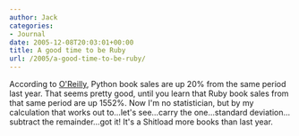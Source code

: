 ```yaml
---
author: Jack
categories:
- Journal
date: 2005-12-08T20:03:01+00:00
title: A good time to be Ruby
url: /2005/a-good-time-to-be-ruby/
---
```


According to [O'Reilly][1], Python book sales are up 20% from the same period last year. That seems pretty good, until you learn that Ruby book sales from that same period are up 1552%. Now I'm no statistician, but by my calculation that works out to&#8230;let's see&#8230;carry the one&#8230;standard deviation&#8230;subtract the remainder&#8230;got it! It's a Shitload more books than last year.

 [1]: http://radar.oreilly.com/archives/2005/12/ruby_book_sales_surpass_python.html